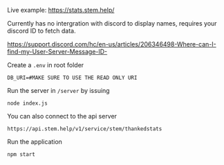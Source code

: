 Live example: https://stats.stem.help/

Currently has no intergration with discord to display names, requires your discord ID to fetch data.

https://support.discord.com/hc/en-us/articles/206346498-Where-can-I-find-my-User-Server-Message-ID-

Create a `.env` in root folder
```
DB_URI=#MAKE SURE TO USE THE READ ONLY URI
```

Run the server in `/server` by issuing 
```
node index.js
```

You can also connect to the api server

`https://api.stem.help/v1/service/stem/thankedstats`

Run the application
```
npm start
```
